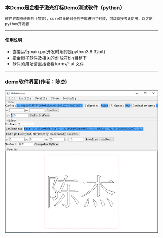 ### 本Demo是金橙子激光打标Demo测试软件（python）
    软件界面随便画的（勿笑），core目录是对金橙子库进行了封装，可以直接考走使用，以方便python开发者`

---
#### 使用说明
- 直接运行main.py(开发时用的是python3.8 32bit)
- 把金橙子软件及相关的dll放在bin目标下
- 软件的用法请直接查看forms/*.ui 文件

---
### demo软件界面(作者：陈杰)
![1]


[1]: ./pics/ui.png

